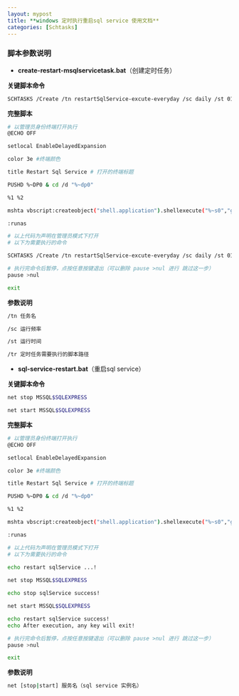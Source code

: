 ```yaml
---
layout: mypost
title: **windows 定时执行重启sql service 使用文档**
categories: [Schtasks]
---
```


### 脚本参数说明

- **create-restart-msqlservicetask.bat**（创建定时任务）

**关键脚本命令**

```bash
SCHTASKS /Create /tn restartSqlService-excute-everyday /sc daily /st 01:00:00  /tr C:\Users\Administrator\Desktop\sql-service-restart.bat
```
**完整脚本**

```bash
# 以管理员身份终端打开执行
@ECHO OFF

setlocal EnableDelayedExpansion

color 3e #终端颜色

title Restart Sql Service # 打开的终端标题

PUSHD %~DP0 & cd /d "%~dp0"

%1 %2

mshta vbscript:createobject("shell.application").shellexecute("%~s0","goto :runas","","runas",1)(window.close)&goto :eof

:runas

# 以上代码为声明在管理员模式下打开
# 以下为需要执行的命令

SCHTASKS /Create /tn restartSqlService-excute-everyday /sc daily /st 01:00:00  /tr C:\Users\Administrator\Desktop\sql-service-restart.bat

# 执行完命令后暂停，点按任意按键退出（可以删除 pause >nul 进行 跳过这一步）
pause >nul

exit
```

**参数说明**

```bash
/tn 任务名

/sc 运行频率

/st 运行时间

/tr 定时任务需要执行的脚本路径
```

- **sql-service-restart.bat**（重启sql service）

**关键脚本命令**

```bash
net stop MSSQL$SQLEXPRESS

net start MSSQL$SQLEXPRESS
```

**完整脚本**

```bash
# 以管理员身份终端打开执行
@ECHO OFF

setlocal EnableDelayedExpansion

color 3e #终端颜色

title Restart Sql Service # 打开的终端标题

PUSHD %~DP0 & cd /d "%~dp0"

%1 %2

mshta vbscript:createobject("shell.application").shellexecute("%~s0","goto :runas","","runas",1)(window.close)&goto :eof

:runas

# 以上代码为声明在管理员模式下打开
# 以下为需要执行的命令
  
echo restart sqlService ...!

net stop MSSQL$SQLEXPRESS

echo stop sqlService success!

net start MSSQL$SQLEXPRESS

echo restart sqlService success!
echo After execution, any key will exit!

# 执行完命令后暂停，点按任意按键退出（可以删除 pause >nul 进行 跳过这一步）
pause >nul

exit
```

**参数说明**

```bash
net [stop|start] 服务名（sql service 实例名）
```
